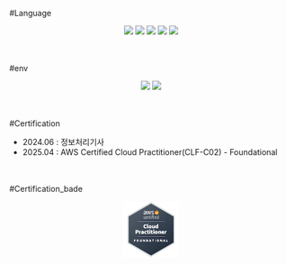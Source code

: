 <!--START_SECTION:badges-->
<!--END_SECTION:badges-->

#Language
<div align = "center">
<img src="https://img.shields.io/badge/java-%23ED8B00.svg?style=for-the-badge&logo=openjdk&logoColor=white" />
<img src="https://img.shields.io/badge/javascript-%23323330.svg?style=for-the-badge&logo=javascript&logoColor=%23F7DF1E" />
<img src="https://img.shields.io/badge/python-3670A0?style=for-the-badge&logo=python&logoColor=ffdd54" />
<img src="https://img.shields.io/badge/c++-%2300599C.svg?style=for-the-badge&logo=c%2B%2B&logoColor=white" />
<img src="https://img.shields.io/badge/kotlin-%237F52FF.svg?style=for-the-badge&logo=kotlin&logoColor=white" />
</div>

<br/><br/>
#env
<div align = "center">
<img src="https://img.shields.io/badge/AWS-%23FF9900.svg?style=for-the-badge&logo=amazon-aws&logoColor=white" />
<img src="https://img.shields.io/badge/Linux-FCC624?style=for-the-badge&logo=linux&logoColor=black" />
</div>


<br/><br/>
#Certification
- 2024.06 : 정보처리기사
- 2025.04 : AWS Certified Cloud Practitioner(CLF-C02) - Foundational

<br/><br/>
#Certification_bade
<div align="center">
  <img width = "100px" height = "100px" src = "https://github.com/AvRYNS/AvRYNS/blob/d548dbe8a80d385353d97f012911e11dc172c9cd/aws-certified-cloud-practitioner.png"/>
</div>
